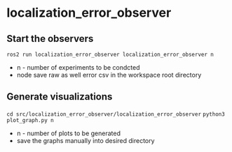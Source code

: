 # localization_error_observer
## Start the observers
 
`ros2 run localization_error_observer localization_error_observer n`
- n - number of experiments to be condcted
- node save raw as well error csv in the workspace root directory

## Generate visualizations 
`cd src/localization_error_observer/localization_error_observer`
`python3 plot_graph.py n`
- n - number of plots to be generated 
- save the graphs manually into desired directory